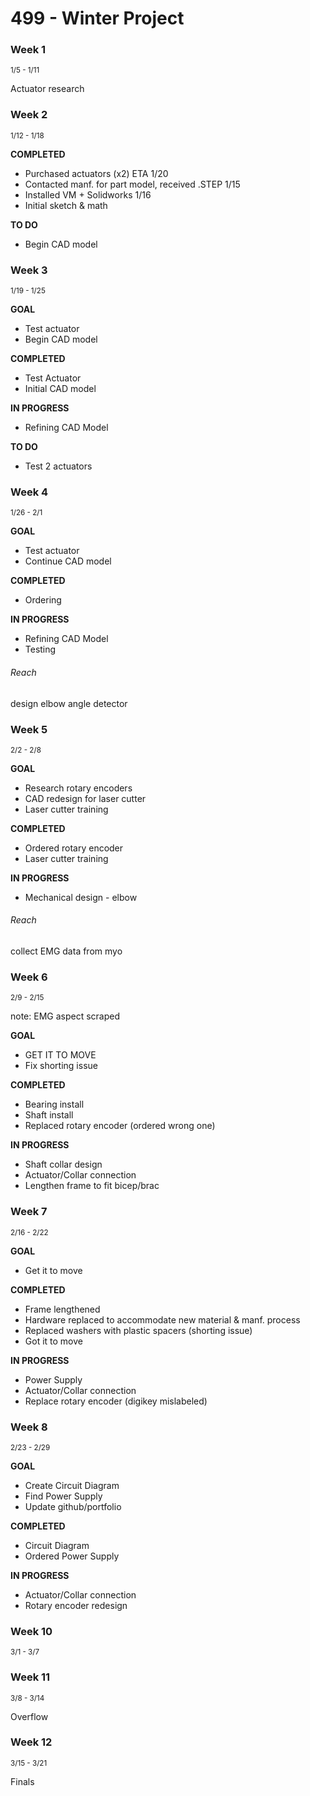 # 499 - Winter Project

### Week 1<br>
<sup>1/5 - 1/11</sup>

Actuator research

### Week 2<br>
<sup>1/12 - 1/18</sup>

**COMPLETED**<br>
* Purchased actuators (x2) ETA 1/20
* Contacted manf. for part model, received .STEP 1/15
* Installed VM + Solidworks 1/16
* Initial sketch & math

**TO DO**<br>
* Begin CAD model

### Week 3<br>
<sup>1/19 - 1/25</sup>

**GOAL**
* Test actuator
* Begin CAD model

**COMPLETED**
* Test Actuator
* Initial CAD model

**IN PROGRESS**
* Refining CAD Model

**TO DO**
* Test 2 actuators

### Week 4<br>
<sup>1/26 - 2/1</sup>

**GOAL**
* Test actuator
* Continue CAD model

**COMPLETED**
* Ordering

**IN PROGRESS**
* Refining CAD Model
* Testing

###### Reach
design elbow angle detector

### Week 5<br>
<sup>2/2 - 2/8</sup>

**GOAL**
* Research rotary encoders
* CAD redesign for laser cutter
* Laser cutter training

**COMPLETED**
* Ordered rotary encoder
* Laser cutter training

**IN PROGRESS**
* Mechanical design - elbow

###### Reach
collect EMG data from myo

### Week 6<br>
<sup>2/9 - 2/15</sup>

note: EMG aspect scraped

**GOAL**
 * GET IT TO MOVE
 * Fix shorting issue

**COMPLETED**
 * Bearing install
 * Shaft install
 * Replaced rotary encoder (ordered wrong one)

 **IN PROGRESS**
 * Shaft collar design
 * Actuator/Collar connection
 * Lengthen frame to fit bicep/brac

### Week 7<br>
<sup>2/16 - 2/22</sup>

**GOAL**
 * Get it to move

**COMPLETED**
 * Frame lengthened
 * Hardware replaced to accommodate new material & manf. process
 * Replaced washers with plastic spacers (shorting issue)
 * Got it to move

**IN PROGRESS**
* Power Supply
* Actuator/Collar connection
* Replace rotary encoder (digikey mislabeled)

### Week 8<br>
<sup>2/23 - 2/29</sup>

**GOAL**
 * Create Circuit Diagram
 * Find Power Supply
 * Update github/portfolio

**COMPLETED**
 * Circuit Diagram
 * Ordered Power Supply

**IN PROGRESS**
* Actuator/Collar connection
* Rotary encoder redesign

### Week 10<br>
<sup>3/1 - 3/7</sup>


### Week 11<br>
<sup>3/8 - 3/14</sup>

Overflow

### Week 12<br>
<sup>3/15 - 3/21</sup>

Finals
